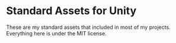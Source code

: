 # Standard Assets for Unity

These are my standard assets that included in most of my projects. Everything here 
is under the MIT license.